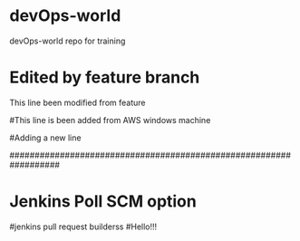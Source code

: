# devOps-world
devOps-world repo for training 

# Edited by feature branch
This line been modified from feature 

#This line is been added from AWS windows machine

#Adding a new line

##################################################################

# Jenkins Poll SCM option

#jenkins pull request builderss
#Hello!!!
